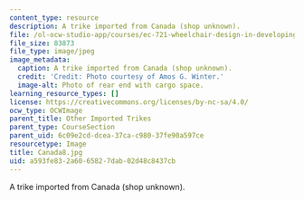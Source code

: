 ```yaml
---
content_type: resource
description: A trike imported from Canada (shop unknown).
file: /ol-ocw-studio-app/courses/ec-721-wheelchair-design-in-developing-countries-spring-2009/a593fe832a6065827dab02d48c8437cb_Canada8.jpg
file_size: 83873
file_type: image/jpeg
image_metadata:
  caption: A trike imported from Canada (shop unknown).
  credit: 'Credit: Photo courtesy of Amos G. Winter.'
  image-alt: Photo of rear end with cargo space.
learning_resource_types: []
license: https://creativecommons.org/licenses/by-nc-sa/4.0/
ocw_type: OCWImage
parent_title: Other Imported Trikes
parent_type: CourseSection
parent_uid: 6c09e2cd-dcea-37ca-c980-37fe90a597ce
resourcetype: Image
title: Canada8.jpg
uid: a593fe83-2a60-6582-7dab-02d48c8437cb
---
```

A trike imported from Canada (shop unknown).